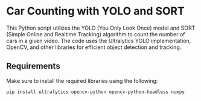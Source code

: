 # Car Counting with YOLO and SORT

This Python script utilizes the YOLO (You Only Look Once) model and SORT (Simple Online and Realtime Tracking) algorithm to count the number of cars in a given video. The code uses the Ultralytics YOLO implementation, OpenCV, and other libraries for efficient object detection and tracking.

## Requirements
Make sure to install the required libraries using the following:

```bash
pip install ultralytics opencv-python opencv-python-headless numpy
